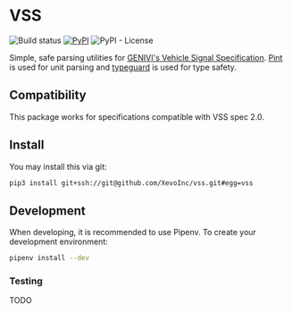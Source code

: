 # VSS

![Build status](https://img.shields.io/github/workflow/status/XevoInc/vss/Push%20CI/master)
[![PyPI](https://img.shields.io/pypi/v/vss)](https://pypi.org/project/vss/)
![PyPI - License](https://img.shields.io/pypi/l/vss)

Simple, safe parsing utilities for [GENIVI's Vehicle Signal Specification](https://github.com/GENIVI/vehicle_signal_specification). [Pint](https://github.com/hgrecco/pint) is used for unit parsing and [typeguard](https://github.com/agronholm/typeguard) is used for type safety.

## Compatibility
This package works for specifications compatible with VSS spec 2.0.

## Install
You may install this via git:
```bash
pip3 install git+ssh://git@github.com/XevoInc/vss.git#egg=vss
```

## Development
When developing, it is recommended to use Pipenv. To create your development environment:
```bash
pipenv install --dev
```

### Testing
TODO
